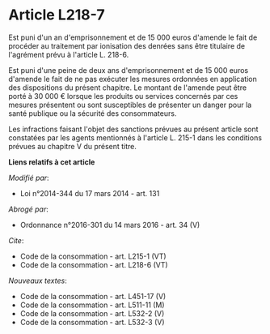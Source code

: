 # Article L218-7

Est puni d'un an d'emprisonnement et de 15 000 euros d'amende le fait de procéder au traitement par ionisation des denrées
sans être titulaire de l'agrément prévu à l'article L. 218-6. 

Est puni d'une peine de deux ans d'emprisonnement et de 15 000 euros d'amende le fait de ne pas exécuter les mesures
ordonnées en application des dispositions du présent chapitre. Le montant de l'amende peut être porté à 30 000 € lorsque les
produits ou services concernés par ces mesures présentent ou sont susceptibles de présenter un danger pour la santé publique
ou la sécurité des consommateurs.

Les infractions faisant l'objet des sanctions prévues au présent article sont constatées par les agents mentionnés à
l'article L. 215-1 dans les conditions prévues au chapitre V du présent titre.

**Liens relatifs à cet article**

_Modifié par_:

  - Loi n°2014-344 du 17 mars 2014 - art. 131

_Abrogé par_:

  - Ordonnance n°2016-301 du 14 mars 2016 - art. 34 (V)

_Cite_:

  - Code de la consommation - art. L215-1 (VT)
  - Code de la consommation - art. L218-6 (VT)

_Nouveaux textes_:

  - Code de la consommation - art. L451-17 (V)
  - Code de la consommation - art. L511-11 (M)
  - Code de la consommation - art. L532-2 (V)
  - Code de la consommation - art. L532-3 (V)
